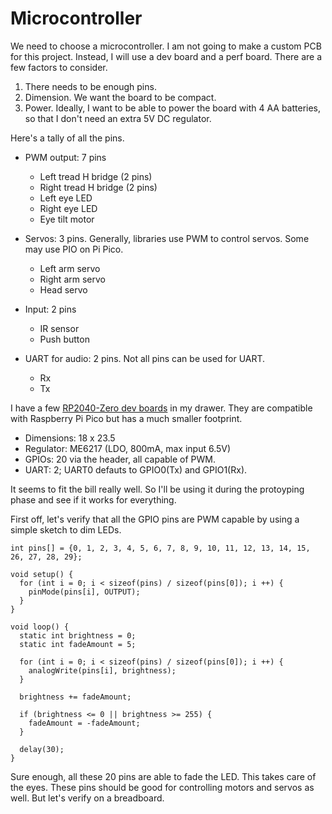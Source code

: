 # Microcontroller

We need to choose a microcontroller. I am not going to make a custom PCB for this project. Instead, I will use a dev board and a perf board. There are a few factors to consider.

1. There needs to be enough pins.
1. Dimension. We want the board to be compact.
1. Power. Ideally, I want to be able to power the board with 4 AA batteries, so that I don't need an extra 5V DC regulator.

Here's a tally of all the pins.

* PWM output: 7 pins
  - Left tread H bridge (2 pins)
  - Right tread H bridge (2 pins)
  - Left eye LED
  - Right eye LED
  - Eye tilt motor

* Servos: 3 pins. Generally, libraries use PWM to control servos. Some may use PIO on Pi Pico.
  - Left arm servo
  - Right arm servo
  - Head servo

* Input: 2 pins
  - IR sensor
  - Push button

* UART for audio: 2 pins. Not all pins can be used for UART.
  - Rx
  - Tx

I have a few [RP2040-Zero dev boards](https://www.waveshare.com/rp2040-zero.htm) in my drawer. They are compatible with Raspberry Pi Pico but has a much smaller footprint.

* Dimensions: 18 x 23.5
* Regulator: ME6217 (LDO, 800mA, max input 6.5V)
* GPIOs: 20 via the header, all capable of PWM.
* UART: 2; UART0 defauts to GPIO0(Tx) and GPIO1(Rx).

It seems to fit the bill really well. So I'll be using it during the protoyping phase and see if it works for everything.

First off, let's verify that all the GPIO pins are PWM capable by using a simple sketch to dim LEDs.

```
int pins[] = {0, 1, 2, 3, 4, 5, 6, 7, 8, 9, 10, 11, 12, 13, 14, 15, 26, 27, 28, 29};

void setup() {
  for (int i = 0; i < sizeof(pins) / sizeof(pins[0]); i ++) {
    pinMode(pins[i], OUTPUT);
  }
}

void loop() {
  static int brightness = 0;
  static int fadeAmount = 5;
  
  for (int i = 0; i < sizeof(pins) / sizeof(pins[0]); i ++) {
    analogWrite(pins[i], brightness);
  }

  brightness += fadeAmount;

  if (brightness <= 0 || brightness >= 255) {
    fadeAmount = -fadeAmount;
  }

  delay(30);
}
```

Sure enough, all these 20 pins are able to fade the LED. This takes care of the eyes. These pins should be good for controlling motors and servos as well. But let's verify on a breadboard.
